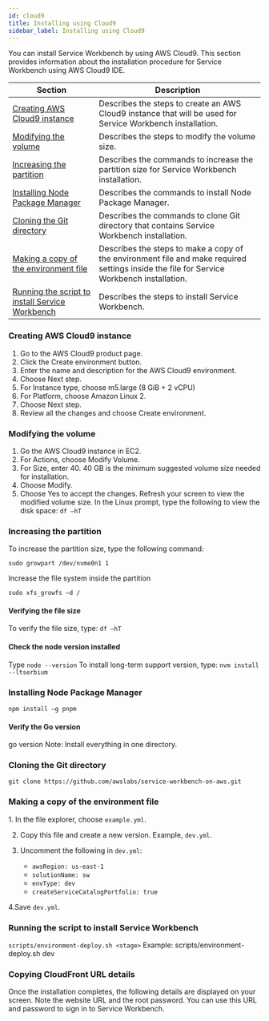 ```yaml
---
id: cloud9
title: Installing using Cloud9
sidebar_label: Installing using Cloud9
---
```

You can install Service Workbench by using AWS Cloud9. This section provides information about the installation procedure for Service Workbench using AWS Cloud9 IDE.

| Section      | Description |
| ----------- | ----------- |
| [Creating AWS Cloud9 instance](#createinst)      | Describes the steps to create an AWS Cloud9 instance that will be used for Service Workbench installation.      |
| [Modifying the volume](#modifyvol)  | Describes the steps to modify the volume size.        |
| [Increasing the partition](#partition)      | Describes the commands to increase the partition size for Service Workbench installation.       |
| [Installing Node Package Manager](#npm)   | Describes the commands to install Node Package Manager.        |
| [Cloning the Git directory](#git)   | Describes the commands to clone Git directory that contains Service Workbench installation.       |
| [Making a copy of the environment file](#env)      | Describes the steps to make a copy of the environment file and make required settings inside the file for Service Workbench installation.       |
| [Running the script to install Service Workbench](#script)   | Describes the steps to install Service Workbench.        |


### Creating AWS Cloud9 instance

1. <a name="createinst"></a>Go to the AWS Cloud9 product page.
2. Click the Create environment button.
3. Enter the name and description for the AWS Cloud9 environment. 
4. Choose Next step.
5. For Instance type, choose m5.large (8 GiB + 2 vCPU)
6. For Platform, choose Amazon Linux 2. 
7. Choose Next step. 
8. Review all the changes and choose Create environment.

### Modifying the volume

1. <a name="modifyvol"></a>Go the AWS Cloud9 instance in EC2.
2. For Actions, choose Modify Volume.
3. For Size, enter 40. 40 GB is the minimum suggested volume size needed for installation.
4. Choose Modify.
5. Choose Yes to accept the changes. Refresh your screen to view the modified volume size. In the Linux prompt, type the following to view the disk space:
     `df –hT`

### Increasing the partition

<a name="partition"></a>To increase the partition size, type the following command:

`sudo growpart /dev/nvme0n1 1`

Increase the file system inside the partition

`sudo xfs_growfs –d /`

#### Verifying the file size

To verify the file size, type:
`df –hT`
#### Check the node version installed

Type `node --version`
To install long-term support version, type:
`nvm install --ltserbium`

### Installing Node Package Manager
<a name="npm"></a>

`npm install –g pnpm`
#### Verify the Go version
go version
Note: Install everything in one directory.

### Cloning the Git directory
<a name="git"></a>

`git clone https://github.com/awslabs/service-workbench-on-aws.git`

### Making a copy of the environment file

1.<a name="env"></a> In the file explorer, choose `example.yml`.

2. Copy this file and create a new version. Example, `dev.yml`.

3. Uncomment the following in `dev.yml`:<br />
     + `awsRegion: us-east-1`<br />
     + `solutionName: sw`<br />
     + `envType: dev`<br />
     + `createServiceCatalogPortfolio: true`<br />

4.Save `dev.yml`.<br />

### Running the script to install Service Workbench
<a name="script"></a>

`scripts/environment-deploy.sh <stage>`
Example: scripts/environment-deploy.sh dev

### Copying CloudFront URL details

Once the installation completes, the following details are displayed on your screen. Note the website URL and the root password. You can use this URL and password to sign in to Service Workbench.

